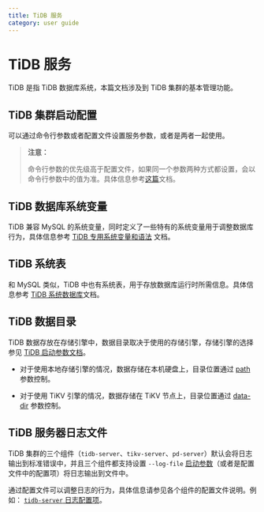 ```yaml
---
title: TiDB 服务
category: user guide
---
```


# TiDB 服务

TiDB 是指 TiDB 数据库系统，本篇文档涉及到 TiDB 集群的基本管理功能。

## TiDB 集群启动配置

可以通过命令行参数或者配置文件设置服务参数，或者是两者一起使用。

> **注意：**
>
> 命令行参数的优先级高于配置文件，如果同一个参数两种方式都设置，会以命令行参数中的值为准。具体信息参考[这篇](../sql/server-command-option.md)文档。

## TiDB 数据库系统变量

TiDB 兼容 MySQL 的系统变量，同时定义了一些特有的系统变量用于调整数据库行为，具体信息参考 [TiDB 专用系统变量和语法](../sql/tidb-specific.md) 文档。

## TiDB 系统表

和 MySQL 类似，TiDB 中也有系统表，用于存放数据库运行时所需信息。具体信息参考 [TiDB 系统数据库](../sql/system-database.md)文档。

## TiDB 数据目录

TiDB 数据存放在存储引擎中，数据目录取决于使用的存储引擎，存储引擎的选择参见 [TiDB 启动参数文档](../op-guide/configuration.md#store)。

- 对于使用本地存储引擎的情况，数据存储在本机硬盘上，目录位置通过 [path](../op-guide/configuration.md#path) 参数控制。

- 对于使用 TiKV 引擎的情况，数据存储在 TiKV 节点上，目录位置通过 [data-dir](../op-guide/configuration.md#data-dir-1) 参数控制。

## TiDB 服务器日志文件

TiDB 集群的三个组件（`tidb-server`、`tikv-server`、`pd-server`）默认会将日志输出到标准错误中，并且三个组件都支持设置 `--log-file` [启动参数](../op-guide/configuration.md)（或者是配置文件中的配置项）将日志输出到文件中。

通过配置文件可以调整日志的行为，具体信息请参见各个组件的配置文件说明。例如： [`tidb-server` 日志配置项](https://github.com/pingcap/tidb/blob/master/config/config.toml.example#L46)。

